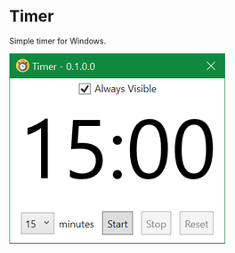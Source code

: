# Timer

Simple timer for Windows.

![Screenshot](https://github.com/vmrocha/timer/blob/main/assets/screenshot.png?raw=true)
